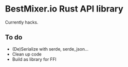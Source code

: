 # BestMixer.io Rust API library

Currently hacks.

## To do
* (De)Serialize with serde, serde_json...
* Clean up code
* Build as library for FFI